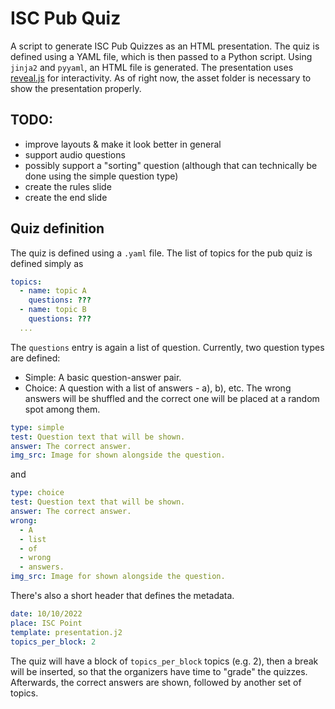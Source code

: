 # ISC Pub Quiz
A script to generate ISC Pub Quizzes as an HTML presentation. The quiz is defined using a YAML file, which is then passed to a Python script. Using `jinja2` and `pyyaml`, an HTML file is generated. The presentation uses [reveal.js](https://github.com/hakimel/reveal.js) for interactivity. As of right now, the asset folder is necessary to show the presentation properly.

## TODO:
* improve layouts & make it look better in general
* support audio questions
* possibly support a "sorting" question (although that can technically be done using the simple question type)
* create the rules slide
* create the end slide

## Quiz definition
The quiz is defined using a `.yaml` file.
The list of topics for the pub quiz is defined simply as
```yaml
topics:
  - name: topic A
    questions: ???
  - name: topic B
    questions: ???
  ...
```
The `questions` entry is again a list of question.
Currently, two question types are defined:
* Simple: A basic question-answer pair.
* Choice: A question with a list of answers - a), b), etc. The wrong answers will be shuffled and the correct one will be placed at a random spot among them.
```yaml
type: simple
test: Question text that will be shown.
answer: The correct answer.
img_src: Image for shown alongside the question.
```
and
```yaml
type: choice
test: Question text that will be shown.
answer: The correct answer.
wrong:
  - A
  - list
  - of
  - wrong
  - answers.
img_src: Image for shown alongside the question.
```


There's also a short header that defines the metadata.
```yaml
date: 10/10/2022
place: ISC Point
template: presentation.j2
topics_per_block: 2
```
The quiz will have a block of `topics_per_block` topics (e.g. 2), then a break will be inserted, so that the organizers have time to "grade" the quizzes. Afterwards, the correct answers are shown, followed by another set of topics.
